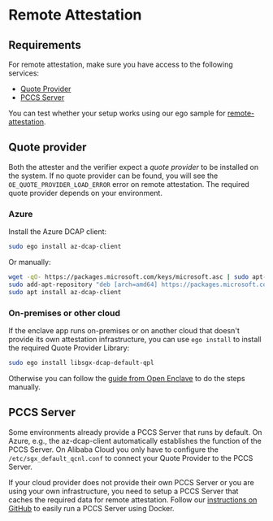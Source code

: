 # Remote Attestation

## Requirements

For remote attestation, make sure you have access to the following services:
- [Quote Provider](#quote-provider)
- [PCCS Server](#pccs-server)

You can test whether your setup works using our ego sample for [remote-attestation](https://github.com/edgelesssys/ego/tree/master/samples/remote_attestation).

## Quote provider
Both the attester and the verifier expect a *quote provider* to be installed on the system. If no quote provider can be found, you will see the `OE_QUOTE_PROVIDER_LOAD_ERROR` error on remote attestation. The required quote provider depends on your environment.

### Azure
Install the Azure DCAP client:
```bash
sudo ego install az-dcap-client
```
Or manually:
```bash
wget -qO- https://packages.microsoft.com/keys/microsoft.asc | sudo apt-key add
sudo add-apt-repository "deb [arch=amd64] https://packages.microsoft.com/ubuntu/`lsb_release -rs`/prod `lsb_release -cs` main"
sudo apt install az-dcap-client
```

### On-premises or other cloud
If the enclave app runs on-premises or on another cloud that doesn't provide its own attestation infrastructure, you can use `ego install` to install the required Quote Provider Library:
```bash
sudo ego install libsgx-dcap-default-qpl
```
Otherwise you can follow the [guide from Open Enclave](https://github.com/openenclave/openenclave/blob/master/docs/GettingStartedDocs/Contributors/NonAccMachineSGXLinuxGettingStarted.md#3-set-up-intel-dcap-quote-provider-library-qpl) to do the steps manually.

## PCCS Server
Some environments already provide a PCCS Server that runs by default. On Azure, e.g., the az-dcap-client automatically establishes the function of the PCCS Server.
On Alibaba Cloud you only have to configure the `/etc/sgx_default_qcnl.conf` to connect your Quote Provider to the PCCS Server. 

If your cloud provider does not provide their own PCCS Server or you are using your own infrastructure, you need to setup a PCCS Server that caches the required data for remote attestation.
Follow our [instructions on GitHub](https://github.com/edgelesssys/era/blob/master/pccs/README.md) to easily run a PCCS Server using Docker.
